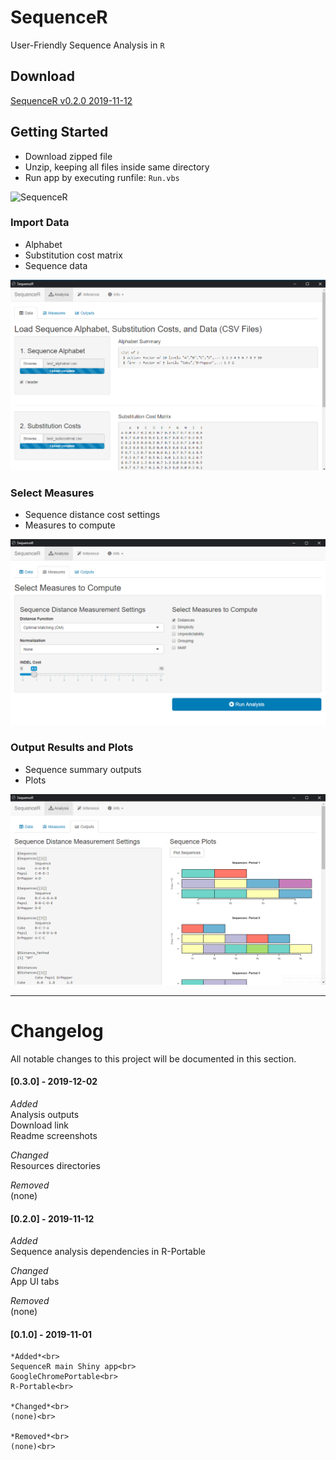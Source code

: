 **SequenceR**  
==============

User-Friendly Sequence Analysis in `R`

## Download

[SequenceR v0.2.0 2019-11-12](https://drive.google.com/file/d/1w94bUbP7NhzbSSg9DLZNqnQPIxvt7BIX/view?usp=sharing, 'SequenceR v0.2.0')


## Getting Started

- Download zipped file
- Unzip, keeping all files inside same directory
- Run app by executing runfile: `Run.vbs`

![SequenceR](/_img/tutorial_screenvid_analysis_v1.gif "SequenceR")

### Import Data

- Alphabet
- Substitution cost matrix
- Sequence data

[![](/_img/readme_analysis_data_import.png "Import data files")](#)

### Select Measures

- Sequence distance cost settings
- Measures to compute

[![](/_img/readme_analysis_measures.png "Measures")](#)

### Output Results and Plots

- Sequence summary outputs
- Plots

[![](/_img/readme_analysis_outputs.png "Outputs")](#)



<hr>

# Changelog

All notable changes to this project will be documented in this section.

#### [0.3.0] - 2019-12-02
*Added*<br>
Analysis outputs<br>
Download link<br>
Readme screenshots<br>

*Changed*<br>
Resources directories<br>

*Removed*<br>
(none)<br>


#### [0.2.0] - 2019-11-12
*Added*<br>
Sequence analysis dependencies in R-Portable<br>

*Changed*<br>
App UI tabs<br>

*Removed*<br>
(none)<br>


#### [0.1.0] - 2019-11-01
```
*Added*<br>
SequenceR main Shiny app<br>
GoogleChromePortable<br>
R-Portable<br>

*Changed*<br>
(none)<br>

*Removed*<br>
(none)<br>
```
